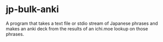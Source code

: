 # jp-bulk-anki

A program that takes a text file or stdio stream of Japanese phrases and makes an anki deck from the results of an ichi.moe lookup on those phrases.